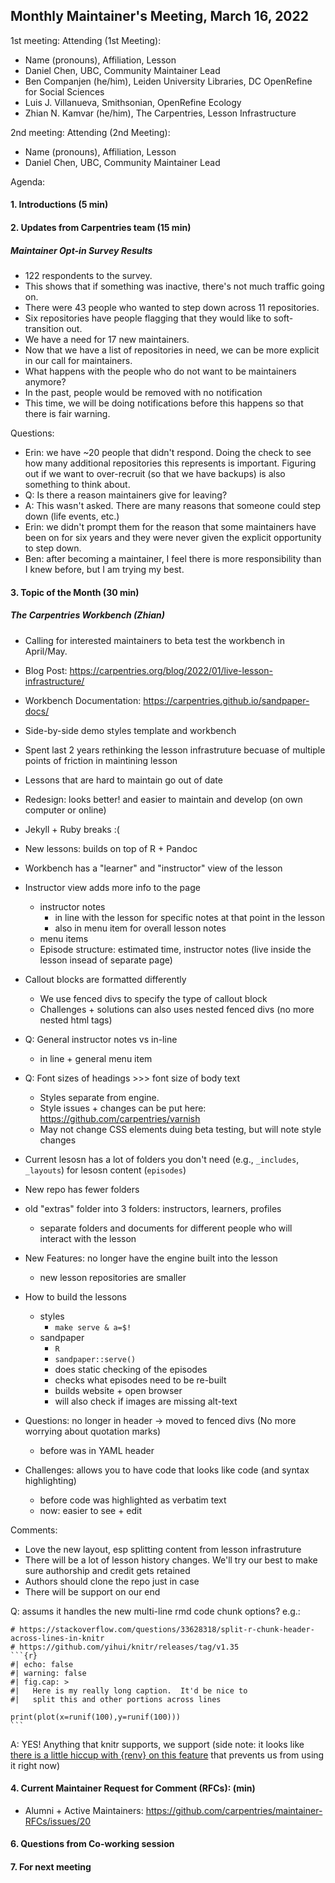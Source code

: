 ## Monthly Maintainer's Meeting, March 16, 2022

1st meeting:
Attending (1st Meeting):
- Name (pronouns), Affiliation, Lesson
- Daniel Chen, UBC, Community Maintainer Lead
- Ben Companjen (he/him), Leiden University Libraries, DC OpenRefine for Social Sciences
- Luis J. Villanueva, Smithsonian, OpenRefine Ecology
- Zhian N. Kamvar (he/him), The Carpentries, Lesson Infrastructure

2nd meeting:
Attending (2nd Meeting):
- Name (pronouns), Affiliation, Lesson
- Daniel Chen, UBC, Community Maintainer Lead

Agenda:

#### 1. Introductions (5 min)

#### 2. Updates from Carpentries team (15 min)

##### Maintainer Opt-in Survey Results

 - 122 respondents to the survey.
 - This shows that if something was inactive, there's not much traffic going on.
 - There were 43 people who wanted to step down across 11 repositories.
 - Six repositories have people flagging that they would like to soft-transition out.
 - We have a need for 17 new maintainers.
 - Now that we have a list of repositories in need, we can be more explicit in our call for maintainers.
 - What happens with the people who do not want to be maintainers anymore?
 - In the past, people would be removed with no notification
 - This time, we will be doing notifications before this happens so that there is fair warning.

Questions:

 - Erin: we have ~20 people that didn't respond. Doing the check to see how many additional repositories this represents is important. Figuring out if we want to over-recruit (so that we have backups) is also something to think about.
 - Q: Is there a reason maintainers give for leaving?
 - A: This wasn't asked. There are many reasons that someone could step down (life events, etc.)
 - Erin: we didn't prompt them for the reason that some maintainers have been on for six years and they were never given the explicit opportunity to step down.
 - Ben: after becoming a maintainer, I feel there is more responsibility than I knew before, but I am trying my best.

#### 3. Topic of the Month (30 min)

##### The Carpentries Workbench (Zhian)
- Calling for interested maintainers to beta test the workbench in April/May.
- Blog Post: https://carpentries.org/blog/2022/01/live-lesson-infrastructure/
- Workbench Documentation: https://carpentries.github.io/sandpaper-docs/

- Side-by-side demo styles template and workbench
- Spent last 2 years rethinking the lesson infrastruture becuase of multiple points of friction in maintining lesson
- Lessons that are hard to maintain go out of date
- Redesign: looks better! and easier to maintain and develop (on own computer or online)
- Jekyll + Ruby breaks :(
- New lessons: builds on top of R + Pandoc

- Workbench has a "learner" and "instructor" view of the lesson
- Instructor view adds more info to the page
    - instructor notes
        - in line with the lesson for specific notes at that point in the lesson
        - also in menu item for overall lesson notes
    - menu items
    - Episode structure: estimated time, instructor notes (live inside the lesson insead of separate page)
- Callout blocks are formatted differently
    - We use fenced divs to specify the type of callout block
    - Challenges + solutions can also uses nested fenced divs (no more nested html tags)


- Q: General instructor notes vs in-line
    - in line + general menu item
- Q: Font sizes of headings >>> font size of body text
    - Styles separate from engine.
    - Style issues + changes can be put here: https://github.com/carpentries/varnish
    - May not change CSS elements duing beta testing, but will note style changes

- Current lesosn has a lot of folders you don't need (e.g., `_includes`, `_layouts`) for lesosn content (`episodes`)
- New repo has fewer folders
- old "extras" folder into 3 folders: instructors, learners, profiles
    - separate folders and documents for different people who will interact with the lesson
- New Features: no longer have the engine built into the lesson
    - new lesson repositories are smaller
- How to build the lessons
    - styles
        - `make serve & a=$!`
    - sandpaper
        - `R`
        - `sandpaper::serve()`
        - does static checking of the episodes
        - checks what episodes need to be re-built
        - builds website + open browser
        - will also check if images are missing alt-text
- Questions: no longer in header -> moved to fenced divs (No more worrying about quotation marks)
    - before was in YAML header
- Challenges: allows you to have code that looks like code (and syntax highlighting)
    - before code was highlighted as verbatim text
    - now: easier to see + edit

Comments:

- Love the new layout, esp splitting content from lesson infrastruture
- There will be a lot of lesson history changes. We'll try our best to make sure authorship and credit gets retained
- Authors should clone the repo just in case
- There will be support on our end

Q: assums it handles the new multi-line rmd code chunk options? e.g.:

`````
# https://stackoverflow.com/questions/33628318/split-r-chunk-header-across-lines-in-knitr
# https://github.com/yihui/knitr/releases/tag/v1.35
```{r}
#| echo: false
#| warning: false
#| fig.cap: >
#|   Here is my really long caption.  It'd be nice to
#|   split this and other portions across lines

print(plot(x=runif(100),y=runif(100)))
```
`````

A: YES! Anything that knitr supports, we support (side note: it looks like [there is a little hiccup with {renv} on this feature](https://github.com/rstudio/renv/issues/963) that prevents us from using it right now)

#### 4. Current Maintainer Request for Comment (RFCs): (min)

- Alumni + Active Maintainers: https://github.com/carpentries/maintainer-RFCs/issues/20

#### 6. Questions from Co-working session

#### 7. For next meeting
